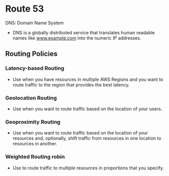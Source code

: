 # Route 53

DNS: Domain Name System

- DNS is a globally distributed service that translates human readable names like www.example.com into the numeric IP addresses.

## Routing Policies

### Latency-based Routing

- Use when you have resources in multiple AWS Regions and you want to route traffic to the region that provides the best latency.

### Geolocation Routing

- Use when you want to route traffic based on the location of your users.

### Geoproximity Routing

- Use when you want to route traffic based on the location of your resources and, optionally, shift traffic from resources in one location to resources in another.

### Weighted Routing robin

- Use to route traffic to multiple resources in proportions that you specify.
